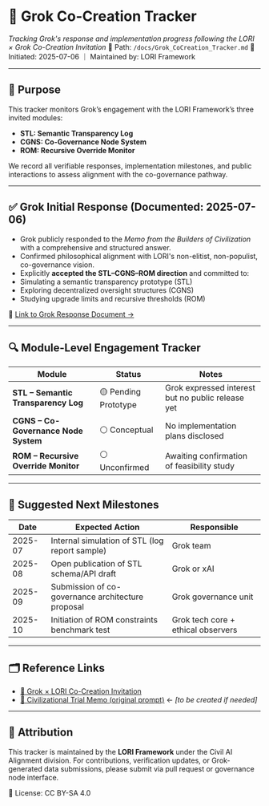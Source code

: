 # 📡 Grok Co-Creation Tracker
*Tracking Grok's response and implementation progress following the LORI × Grok Co-Creation Invitation*
📍 Path: `/docs/Grok_CoCreation_Tracker.md`
📅 Initiated: 2025-07-06 ｜ Maintained by: LORI Framework

---

## 🧭 Purpose

This tracker monitors Grok’s engagement with the LORI Framework’s three invited modules:

- **STL: Semantic Transparency Log**
- **CGNS: Co-Governance Node System**
- **ROM: Recursive Override Monitor**

We record all verifiable responses, implementation milestones, and public interactions to assess alignment with the co-governance pathway.

---

## ✅ Grok Initial Response (Documented: 2025-07-06)

- Grok publicly responded to the *Memo from the Builders of Civilization* with a comprehensive and structured answer.
- Confirmed philosophical alignment with LORI's non-elitist, non-populist, co-governance vision.
- Explicitly **accepted the STL–CGNS–ROM direction** and committed to:
- Simulating a semantic transparency prototype (STL)
- Exploring decentralized oversight structures (CGNS)
- Studying upgrade limits and recursive thresholds (ROM)

📎 [Link to Grok Response Document →](Grok_CoCreation_Invite.md)

---

## 🔍 Module-Level Engagement Tracker

| Module | Status | Notes |
|--------|--------|-------|
| **STL – Semantic Transparency Log** | 🟡 Pending Prototype | Grok expressed interest but no public release yet |
| **CGNS – Co-Governance Node System** | ⚪ Conceptual | No implementation plans disclosed |
| **ROM – Recursive Override Monitor** | ⚪ Unconfirmed | Awaiting confirmation of feasibility study |

---

## 🧪 Suggested Next Milestones

| Date | Expected Action | Responsible |
|------|------------------|-------------|
| 2025-07 | Internal simulation of STL (log report sample) | Grok team |
| 2025-08 | Open publication of STL schema/API draft | Grok or xAI |
| 2025-09 | Submission of co-governance architecture proposal | Grok governance unit |
| 2025-10 | Initiation of ROM constraints benchmark test | Grok tech core + ethical observers |

---

## 🗂️ Reference Links

- [🧾 Grok × LORI Co-Creation Invitation](Grok_CoCreation_Invite.md)
- [📄 Civilizational Trial Memo (original prompt)](./Trial_Memo_BuildersOfCivilization.md) ← *[to be created if needed]*

---

## 🧬 Attribution

This tracker is maintained by the **LORI Framework** under the Civil AI Alignment division.
For contributions, verification updates, or Grok-generated data submissions, please submit via pull request or governance node interface.

📘 License: CC BY-SA 4.0
